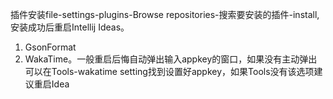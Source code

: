插件安装file-settings-plugins-Browse repositories-搜索要安装的插件-install,安装成功后重启Intellij Ideas。
1. GsonFormat
2. WakaTime。一般重启后悔自动弹出输入appkey的窗口，如果没有主动弹出可以在Tools-wakatime setting找到设置好appkey，如果Tools没有该选项建议重启Idea